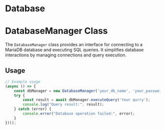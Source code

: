 # Database

# DatabaseManager Class

The `DatabaseManager` class provides an interface for connecting to a MariaDB database and executing SQL queries. It simplifies database interactions by managing connections and query execution.

## Usage
```typescript
// Example usage
(async () => {
    const dbManager = new DatabaseManager('your_db_name', 'your_password', 'your_user', 'your_host');
    try {
        const result = await dbManager.executeQuery('Your qurry');
        console.log("Query result:", result);
    } catch (error) {
        console.error("Database operation failed:", error);
    }
})();
```
